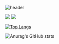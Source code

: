 ![header](https://capsule-render.vercel.app/api?type=wave&color=auto&height=300&section=header&text=Hello,%20I'm%20JooYeop&fontSize=90)

<img src="https://img.shields.io/badge/-Python-3776AB?style=flat-square&logo=Python&logoColor=3776AB"/>
<img src="https://img.shields.io/badge/-CSS3-1572B6?style=flat-square&logo=CSS3&logoColor=1572B6"/>


[![Top Langs](https://github-readme-stats.vercel.app/api/top-langs/?username=jooyeop&layout=compact)](https://github.com/jooyeop/github-readme-stats)


![Anurag's GitHub stats](https://github-readme-stats.vercel.app/api?username=jooyeop&show_icons=true&theme=radical)




